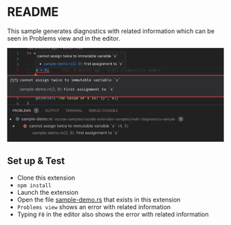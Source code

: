 # README

This sample generates diagnostics with related information which can be seen in Problems view and in the editor.

![Multi Diagnostics](./resources/diagnostic-related-info.png)

## Set up & Test

- Clone this extension
- `npm install`
- Launch the extension
- Open the file [sample-demo.rs](sample-demo.rs) that exists in this extension
- `Problems view` shows an error with related information
- Typing `F8` in the editor also shows the error with related information

